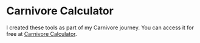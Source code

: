 # Carnivore Calculator

I created these tools as part of my Carnivore journey. You can access it for free at [Carnivore Calculator](https://carnivore-diet.netlify.app/).
